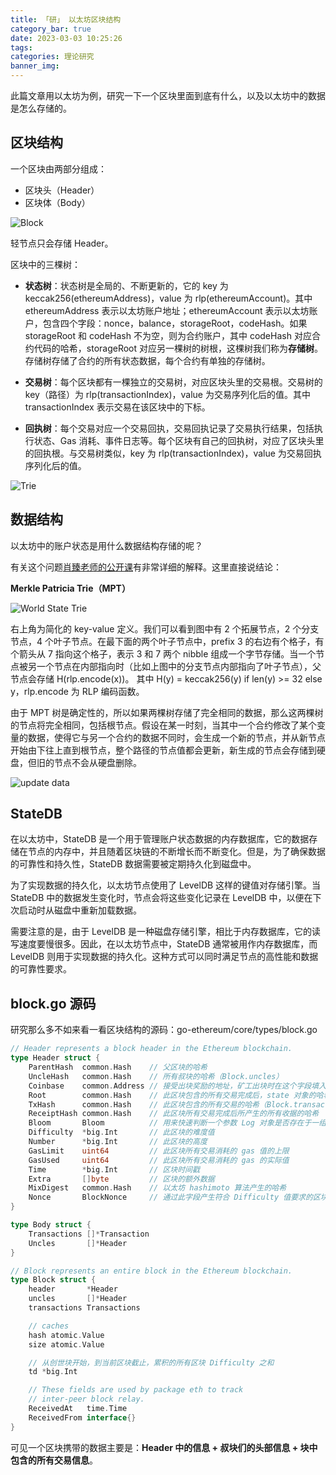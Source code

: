 ```yaml
---
title: 「研」 以太坊区块结构
category_bar: true
date: 2023-03-03 10:25:26
tags:
categories: 理论研究
banner_img:
---
```


此篇文章用以太坊为例，研究一下一个区块里面到底有什么，以及以太坊中的数据是怎么存储的。

<!-- more -->

## 区块结构

一个区块由两部分组成：

* 区块头（Header）
* 区块体（Body）

![Block](1.png)

轻节点只会存储 Header。

区块中的三棵树：

* **状态树**：状态树是全局的、不断更新的，它的 key 为 keccak256(ethereumAddress)，value 为 rlp(ethereumAccount)。其中 ethereumAddress 表示以太坊账户地址；ethereumAccount 表示以太坊账户，包含四个字段：nonce，balance，storageRoot，codeHash。如果 storageRoot 和 codeHash 不为空，则为合约账户，其中 codeHash 对应合约代码的哈希，storageRoot 对应另一棵树的树根，这棵树我们称为**存储树**。存储树存储了合约的所有状态数据，每个合约有单独的存储树。

* **交易树**：每个区块都有一棵独立的交易树，对应区块头里的交易根。交易树的 key（路径）为 rlp(transactionIndex)，value 为交易序列化后的值。其中 transactionIndex 表示交易在该区块中的下标。

* **回执树**：每个交易对应一个交易回执，交易回执记录了交易执行结果，包括执行状态、Gas 消耗、事件日志等。每个区块有自己的回执树，对应了区块头里的回执根。与交易树类似，key 为 rlp(transactionIndex)，value 为交易回执序列化后的值。

![Trie](2.png)

## 数据结构

以太坊中的账户状态是用什么数据结构存储的呢？

有关这个问题[肖臻老师的公开课](https://www.bilibili.com/video/BV1Vt411X7JF?p=16)有非常详细的解释。这里直接说结论：

**Merkle Patricia Trie（MPT）**

![World State Trie](3.png)

右上角为简化的 key-value 定义。我们可以看到图中有 2 个拓展节点，2 个分支节点，4 个叶子节点。在最下面的两个叶子节点中，prefix 3 的右边有个格子，有个箭头从 7 指向这个格子，表示 3 和 7 两个 nibble 组成一个字节存储。当一个节点被另一个节点在内部指向时（比如上图中的分支节点内部指向了叶子节点），父节点会存储 H(rlp.encode(x))。
其中 H(y) = keccak256(y) if len(y) >= 32 else y，rlp.encode 为 RLP 编码函数。

由于 MPT 树是确定性的，所以如果两棵树存储了完全相同的数据，那么这两棵树的节点将完全相同，包括根节点。假设在某一时刻，当其中一个合约修改了某个变量的数据，使得它与另一个合约的数据不同时，会生成一个新的节点，并从新节点开始由下往上直到根节点，整个路径的节点值都会更新，新生成的节点会存储到硬盘，但旧的节点不会从硬盘删除。

![update data](4.png)

## StateDB

在以太坊中，StateDB 是一个用于管理账户状态数据的内存数据库，它的数据存储在节点的内存中，并且随着区块链的不断增长而不断变化。但是，为了确保数据的可靠性和持久性，StateDB 数据需要被定期持久化到磁盘中。

为了实现数据的持久化，以太坊节点使用了 LevelDB 这样的键值对存储引擎。当 StateDB 中的数据发生变化时，节点会将这些变化记录在 LevelDB 中，以便在下次启动时从磁盘中重新加载数据。

需要注意的是，由于 LevelDB 是一种磁盘存储引擎，相比于内存数据库，它的读写速度要慢很多。因此，在以太坊节点中，StateDB 通常被用作内存数据库，而 LevelDB 则用于实现数据的持久化。这种方式可以同时满足节点的高性能和数据的可靠性要求。

## block.go 源码

研究那么多不如来看一看区块结构的源码：go-ethereum/core/types/block.go

```go
// Header represents a block header in the Ethereum blockchain.
type Header struct {
	ParentHash  common.Hash    // 父区块的哈希
    UncleHash   common.Hash    // 所有叔块的哈希（Block.uncles）
    Coinbase    common.Address // 接受出块奖励的地址，矿工出块时在这个字段填入自己的地址
    Root        common.Hash    // 此区块包含的所有交易完成后，state 对象的哈希值
    TxHash      common.Hash    // 此区块包含的所有交易的哈希（Block.transactions）
    ReceiptHash common.Hash    // 此区块所有交易完成后所产生的所有收据的哈希
    Bloom       Bloom          // 用来快速判断一个参数 Log 对象是否存在于一组已知的 Log 集合中
    Difficulty  *big.Int       // 此区块的难度值
    Number      *big.Int       // 此区块的高度
    GasLimit    uint64         // 此区块所有交易消耗的 gas 值的上限
    GasUsed     uint64         // 此区块所有交易消耗的 gas 的实际值
    Time        *big.Int       // 区块时间戳
    Extra       []byte         // 区块的额外数据
    MixDigest   common.Hash    // 以太坊 hashimoto 算法产生的哈希
    Nonce       BlockNonce     // 通过此字段产生符合 Difficulty 值要求的区块哈希
}

type Body struct {
	Transactions []*Transaction
	Uncles       []*Header
}

// Block represents an entire block in the Ethereum blockchain.
type Block struct {
	header       *Header
	uncles       []*Header
	transactions Transactions

	// caches
	hash atomic.Value
	size atomic.Value

	// 从创世块开始，到当前区块截止，累积的所有区块 Difficulty 之和
	td *big.Int

	// These fields are used by package eth to track
	// inter-peer block relay.
	ReceivedAt   time.Time
	ReceivedFrom interface{}
}
```

可见一个区块携带的数据主要是：**Header 中的信息 + 叔块们的头部信息 + 块中包含的所有交易信息**。